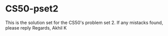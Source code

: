 # CS50-pset2
This is the solution set for the CS50's problem set 2.
If any mistacks found, please reply 
Regards,
Akhil K
